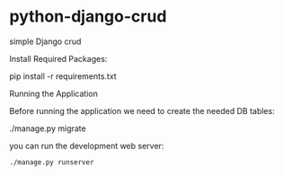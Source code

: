 # python-django-crud
simple Django crud

Install Required Packages:

pip install -r requirements.txt 

Running the Application

Before running the application we need to create the needed DB tables:

./manage.py migrate

 you can run the development web server:

    ./manage.py runserver